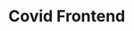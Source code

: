 # Covid Frontend

<script>
const url = "https://csa.rebeccaaa.tk/api/covid/daily/";
 fetch(url)
    // response is a RESTful "promise" on any successful fetch
    .then(response => {
      // check for response errors
      if (response.status !== 200) {
          error('GET API response failure: ' + response.status);
          return;
      }
      // valid response will have JSON data
      response.json().then(data => {
          console.log(data);
      })
  })


</script>